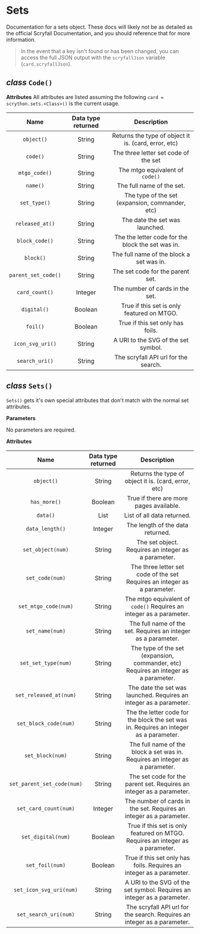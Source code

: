 # Sets

Documentation for a sets object. These docs will likely not be as detailed as the official Scryfall Documentation, and you should reference that for more information.

>In the event that a key isn't found or has been changed, you can access the full JSON output with the `scryfallJson` variable (`card.scryfallJson`).

## *class* `Code()`

**Attributes**
All attributes are listed assuming the following
`card = scrython.sets.<Class>()` is the current usage.

|Name|Data type returned|Description|
|:---:|:---:|:---:|
|`object()`|String|Returns the type of object it is. (card, error, etc)|
|`code()`|String|The three letter set code of the set|
|`mtgo_code()`|String|The mtgo equivalent of `code()`|
|`name()`|String|The full name of the set.|
|`set_type()`|String|The type of the set (expansion, commander, etc)|
|`released_at()`|String|The date the set was launched.|
|`block_code()`|String|The the letter code for the block the set was in.|
|`block()`|String|The full name of the block a set was in.|
|`parent_set_code()`|String| The set code for the parent set.|
|`card_count()`|Integer| The number of cards in the set.|
|`digital()`|Boolean| True if this set is only featured on MTGO.|
|`foil()`|Boolean|True if this set only has foils.|
|`icon_svg_uri()`|String| A URI to the SVG of the set symbol.|
|`search_uri()`|String|The scryfall API url for the search.|

## *class* `Sets()`

`Sets()` gets it's own special attributes that don't match with the normal set attributes.

**Parameters**

No parameters are required.

**Attributes**

|Name|Data type returned|Description|
|:---:|:---:|:---:|
|`object()`|String|Returns the type of object it is. (card, error, etc)|
|`has_more()`|Boolean| True if there are more pages available.|
|`data()`|List| List of all data returned.|
|`data_length()`|Integer|The length of the data returned.|
|`set_object(num)`|String| The set object. Requires an integer as a parameter.|
|`set_code(num)`|String|The three letter set code of the set Requires an integer as a parameter.|
|`set_mtgo_code(num)`|String|The mtgo equivalent of `code()` Requires an integer as a parameter.|
|`set_name(num)`|String|The full name of the set. Requires an integer as a parameter.|
|`set_set_type(num)`|String|The type of the set (expansion, commander, etc) Requires an integer as a parameter.|
|`set_released_at(num)`|String|The date the set was launched. Requires an integer as a parameter.|
|`set_block_code(num)`|String|The the letter code for the block the set was in. Requires an integer as a parameter.|
|`set_block(num)`|String|The full name of the block a set was in. Requires an integer as a parameter.|
|`set_parent_set_code(num)`|String| The set code for the parent set. Requires an integer as a parameter.|
|`set_card_count(num)`|Integer| The number of cards in the set. Requires an integer as a parameter.|
|`set_digital(num)`|Boolean| True if this set is only featured on MTGO. Requires an integer as a parameter.|
|`set_foil(num)`|Boolean|True if this set only has foils. Requires an integer as a parameter.|
|`set_icon_svg_uri(num)`|String| A URI to the SVG of the set symbol. Requires an integer as a parameter.|
|`set_search_uri(num)`|String|The scryfall API url for the search. Requires an integer as a parameter.|
